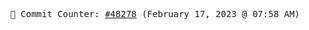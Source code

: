 <p align="center">
    <samp>
        📮 Commit Counter: <a href="https://github.com/Javascript-void0/Javascript-void0/commits/main">#48278</a> (February 17, 2023 @ 07:58 AM)
    </samp>
</p>